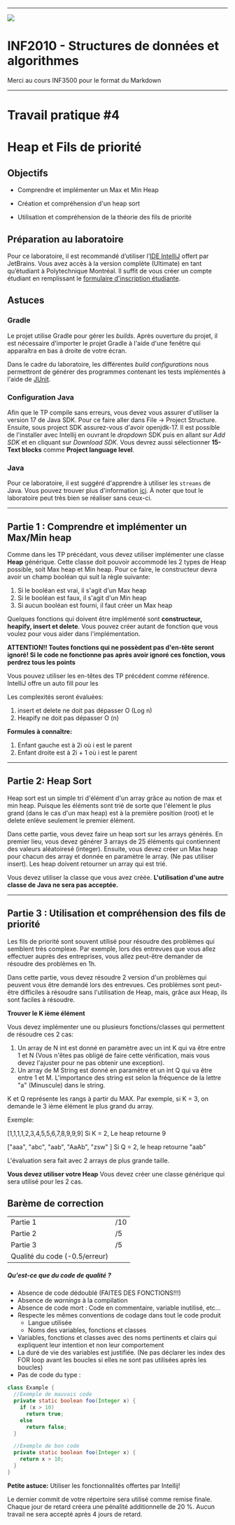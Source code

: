 ------------------------------------------------------------------------

![](/Users/marc/Documents/School/A2022/TDinf2010/TP4-Draft/TP4Draft/Ressource/logo_poly.png)
<td><h1>INF2010 - Structures de données et algorithmes</h1></td>

Merci au cours INF3500 pour le format du Markdown

------------------------------------------------------------------------

Travail pratique \#4
====================

Heap et Fils de priorité
=============================================================

Objectifs
---------
* Comprendre et implémenter un Max et Min Heap

* Création et compréhension d'un heap sort

* Utilisation et compréhension de la théorie des fils de priorité

Préparation au laboratoire
--------------------------
Pour ce laboratoire, il est recommandé d’utiliser l’[IDE IntelliJ](https://www.jetbrains.com/fr-fr/idea/download/)
offert par JetBrains. Vous avez accès à la version complète (Ultimate) en tant qu’étudiant à Polytechnique Montréal.
Il suffit de vous créer un compte étudiant en remplissant le [formulaire d'inscription étudiante](https://www.jetbrains.com/shop/eform/students).


Astuces
-------
### Gradle
Le projet utilise Gradle pour gérer les *builds*. Après ouverture du projet, il est nécessaire d'importer le projet
Gradle à l'aide d'une fenêtre qui apparaîtra en bas à droite de votre écran.

Dans le cadre du laboratoire, les différentes *build configurations* nous permettront de générer des programmes
contenant les tests implémentés à l'aide de [JUnit](https://junit.org/junit5/).

### Configuration Java
Afin que le TP compile sans erreurs, vous devez vous assurer d'utiliser la version 17 de Java SDK.
Pour ce faire aller dans File -> Project Structure. Ensuite, sous project SDK assurez-vous d'avoir
openjdk-17. Il est possible de l'installer avec Intellij en ouvrant le *dropdown* SDK puis en allant sur *Add SDK* et en cliquant sur *Download SDK*. Vous devrez aussi
sélectionner **15-Text blocks** comme **Project language level**.

### Java

Pour ce laboratoire, il est suggéré d'apprendre à utiliser les `streams` de Java. Vous pouvez trouver plus d'information
[ici](https://winterbe.com/posts/2014/07/31/java8-stream-tutorial-examples/). À noter que tout le laboratoire peut très
bien se réaliser sans ceux-ci.

------------------------------------------------------------------------

Partie 1 : Comprendre et implémenter un Max/Min heap 
---------------
Comme dans les TP précédant, vous devez utiliser implémenter une classe **Heap** générique. 
Cette classe doit pouvoir accommodé les 2 types de Heap possible, soit Max heap et Min heap. Pour ce faire, le constructeur 
devra avoir un champ booléan qui suit la règle suivante:

1. Si le booléan est vrai, il s'agit d'un Max heap
2. Si le booléan est faux, il s'agit d'un Min heap
3. Si aucun booléan est fourni, il faut créer un Max heap


Quelques fonctions qui doivent être implémenté sont **constructeur, heapify, insert et delete**. 
Vous pouvez créer autant de fonction que vous voulez pour vous aider dans l'implémentation.

**ATTENTION!! Toutes fonctions qui ne possèdent pas d'en-tête seront ignoré! Si le code ne fonctionne pas
après avoir ignoré ces fonction, vous perdrez tous les points**

Vous pouvez utiliser les en-têtes des TP précédent comme référence. IntelliJ offre un auto fill pour les 

Les complexités seront évaluées:
1. insert et delete ne doit pas dépasser O (Log n)
2. Heapify ne doit pas dépasser O (n)

**Formules à connaître:**
1. Enfant gauche est à 2i où i est le parent
2. Enfant droite est à 2i + 1 où i est le parent

------------------------------------------------------------------------
Partie 2: Heap Sort
---------------

Heap sort est un simple tri d'élément d'un array grâce au notion de max et min heap. Puisque les éléments sont trié de sorte
que l'élement le plus grand (dans le cas d'un max heap) est à la première position (root) et le delete enlève seulement le premier élément.

Dans cette partie, vous devez faire un heap sort sur les arrays générés. En premier lieu,
vous devez générer 3 arrays de 25 éléments qui contiennent des valeurs aléatoiresé (integer).
Ensuite, vous devez créer un Max heap pour chacun des array et donnée en paramètre le array. (Ne pas utiliser insert).
Les heap doivent retourner un array qui est trié.


Vous devez utiliser la classe que vous avez créée. 
**L'utilisation d'une autre classe de Java ne sera pas acceptée.**


---
Partie 3 : Utilisation et compréhension des fils de priorité
---------------

Les fils de priorité sont souvent utilisé pour résoudre des problèmes qui semblent très complexe. Par exemple, lors des
entrevues que vous allez effectuer auprès des entreprises, vous allez peut-être demander de résoudre des problèmes en 1h.

Dans cette partie, vous devez résoudre 2 version d'un problèmes qui peuvent vous être demandé lors des entrevues. Ces problèmes sont
peut-être difficiles à résoudre sans l'utilisation de Heap, mais, grâce aux Heap, ils sont faciles à résoudre.

**Trouver le K ième élément**

Vous devez implémenter une ou plusieurs fonctions/classes qui permettent de résoudre ces 2 cas:
1. Un array de N int est donné en paramètre avec un int K qui va être entre 1 et N (Vous n'êtes pas obligé de faire cette vérification, mais vous devez l'ajuster pour ne pas obtenir une exception).
2. Un array de M String est donné en paramètre et un int Q qui va être entre 1 et M. L'importance des string est selon la fréquence de la lettre "a" (Minuscule) dans le string.

K et Q représente les rangs à partir du MAX. Par exemple, si K = 3, on demande le 3 ième élément le plus grand du array.

Exemple:

[1,1,1,1,2,3,4,5,5,6,7,8,9,9,9] Si K = 2, Le heap retourne 9

["aaa", "abc", "aab", "AaAb", "zsw" ] Si Q = 2, le heap retourne "aab"

L'évaluation sera fait avec 2 arrays de plus grande taille.

**Vous devez utiliser votre Heap**
Vous devez créer une classe générique qui sera utilisé pour les 2 cas.

Barème de correction
--------------------

|                               |     |
|-------------------------------|-----|
| Partie 1                      | /10 |
| Partie 2                      | /5  |
| Partie 3                      | /5  |
| Qualité du code (-0.5/erreur) |     |

##### Qu'est-ce que du code de qualité ?
* Absence de code dédoublé (FAITES DES FONCTIONS!!!)
* Absence de *warnings* à la compilation
* Absence de code mort : Code en commentaire, variable inutilisé, etc...
* Respecte les mêmes conventions de codage dans tout le code produit
    * Langue utilisée
    * Noms des variables, fonctions et classes
* Variables, fonctions et classes avec des noms pertinents et clairs qui expliquent leur intention et non leur comportement
* La duré de vie des variables est justifiée. (Ne pas déclarer les index des FOR loop avant les boucles si elles ne sont pas utilisées après les boucles)
* Pas de code du type :
```java
class Example {
  //Exemple de mauvais code
  private static boolean foo(Integer x) {
    if (x > 10)
      return true;
    else
      return false;
  }

  //Exemple de bon code
  private static boolean foo(Integer x) {
    return x > 10;
  }
}
```
**Petite astuce:** Utiliser les fonctionnalités offertes par Intellij!



Le dernier commit de votre répertoire sera utilisé comme remise finale. Chaque jour de retard créera une pénalité
additionnelle de 20 %. Aucun travail ne sera accepté après 4 jours de retard.

